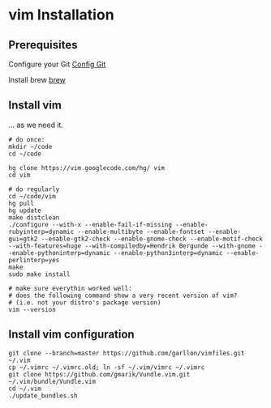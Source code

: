 vim Installation
==
Prerequisites 
---

Configure your Git
[Config Git](https://git-scm.com/book/tr/v2/Customizing-Git-Git-Configuration)

Install brew
[brew](http://brew.sh/)

Install vim
---
... as we need it.

```
# do once:
mkdir ~/code
cd ~/code

hg clone https://vim.googlecode.com/hg/ vim
cd vim

# do regularly
cd ~/code/vim
hg pull
hg update
make distclean
./configure --with-x --enable-fail-if-missing --enable-rubyinterp=dynamic --enable-multibyte --enable-fontset --enable-gui=gtk2 --enable-gtk2-check --enable-gnome-check --enable-motif-check --with-features=huge --with-compiledby=Hendrik Bergunde --with-gnome --enable-pythoninterp=dynamic --enable-python3interp=dynamic --enable-perlinterp=yes
make
sudo make install

# make sure everythin worked well:
# does the following command show a very recent version of vim?
# (i.e. not your distro's package version)
vim --version
```

Install vim configuration
---

```
git clone --branch=master https://github.com/garllon/vimfiles.git ~/.vim
cp ~/.vimrc ~/.vimrc.old; ln -sf ~/.vim/vimrc ~/.vimrc
git clone https://github.com/gmarik/Vundle.vim.git ~/.vim/bundle/Vundle.vim
cd ~/.vim
./update_bundles.sh
```
